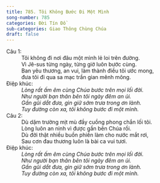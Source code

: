 ```yaml
---
title: 785. Tôi Không Bước Đi Một Mình
song-number: 785
categories: Đời Tín Đồ
sub-categories: Giao Thông Chùng Chúa
draft: false
---
```

<dl><dt>Câu 1:</dt><dd data-verse="1">Tôi không đi nơi đâu một mình lẻ loi trên đường. <br/>Vì Jê-sus từng ngày, từng giờ luôn bước cùng. <br/>Ban yêu thương, an vui, làm thành điều tôi ước mong, <br/>đưa tôi đi qua sa mạc trần gian mênh mông. </dd><dt>Điệp khúc:</dt><dd data-chorus="1"><em>Lòng rất ấm êm cùng Chúa bước trên mọi lối đời. <br/>Như người bạn thân bên tôi ngày đêm an ủi. <br/>Gần gũi dắt đưa, gìn giữ sớm trưa trong ơn lành. <br/>Tuy đường còn xa, tôi không bước đi một mình. </em></dd><dt>Câu 2:</dt><dd data-verse="2">Dù dặm trường mịt mù đầy cuồng phong chắn lối tôi. <br/>Lòng luôn an ninh vì được gần bên Chúa rồi. <br/>Dù đời thật nhiều buồn phiền làm cho nước mắt rơi, <br/>Sau cơn đau thương luôn là bài ca vui tươi. </dd><dt>Điệp khúc:</dt><dd data-chorus="1"><em>Lòng rất ấm êm cùng Chúa bước trên mọi lối đời. <br/>Như người bạn thân bên tôi ngày đêm an ủi. <br/>Gần gũi dắt đưa, gìn giữ sớm trưa trong ơn lành. <br/>Tuy đường còn xa, tôi không bước đi một mình. </em></dd></dl>